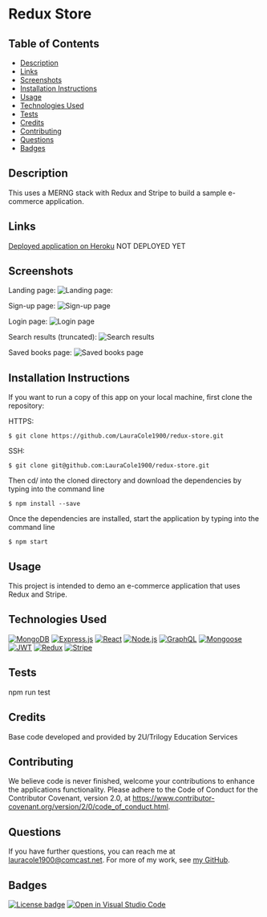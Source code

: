 # Redux Store

## Table of Contents

* [Description](#description)
* [Links](#links)
* [Screenshots](#screenshots)
* [Installation Instructions](#installation-instructions)
* [Usage](#usage)
* [Technologies Used](#technologies-used)
* [Tests](#tests)
* [Credits](#credits)
* [Contributing](#contributing)
* [Questions](#questions)
* [Badges](#badges)

## Description

This uses a MERNG stack with Redux and Stripe to build a sample e-commerce application.

## Links

[Deployed application on Heroku](https://#.herokuapp.com/) NOT DEPLOYED YET

## Screenshots

Landing page:
![Landing page:](assets/landing-page-screenshot.png)

Sign-up page:
![Sign-up page](assets/signup-page-screenshot.png)

Login page:
![Login page](assets/login-page-screenshot.png)

Search results (truncated):
![Search results](assets/search-page-with-results.png)

Saved books page:
![Saved books page](assets/saved-books-screenshot.png)

## Installation Instructions

If you want to run a copy of this app on your local machine, first clone the repository:

HTTPS:
```
$ git clone https://github.com/LauraCole1900/redux-store.git
```

SSH:
```
$ git clone git@github.com:LauraCole1900/redux-store.git
```

Then cd/ into the cloned directory and download the dependencies by typing into the command line
```
$ npm install --save
```

Once the dependencies are installed, start the application by typing into the command line
```
$ npm start
```

## Usage

This project is intended to demo an e-commerce application that uses Redux and Stripe.

## Technologies Used

[![MongoDB](https://img.shields.io/badge/built%20with-MongoDB-4db33d)](https://www.mongodb.com/) [![Express.js](https://img.shields.io/badge/built%20with-Express.js-303030)](https://expressjs.com/) [![React](https://img.shields.io/badge/built%20with-React-61dbfb)](https://reactjs.org/) [![Node.js](https://img.shields.io/badge/built%20with-Node.js-3c873a)](https://nodejs.org/en/) [![GraphQL](https://img.shields.io/badge/built%20with-GraphQL-c00095)](https://graphql.org/) [![Mongoose](https://img.shields.io/badge/built%20with-Mongoose-880000)](https://mongoosejs.com/) [![JWT](https://img.shields.io/badge/built%20with-JWT-d63aff)](https://jwt.io/) [![Redux](https://img.shields.io/badge/built%20with-Redux-764abc)](https://redux.js.org/) [![Stripe](https://img.shields.io/badge/built%20with-Stripe-33c27f)](https://stripe.com/docs/js)

## Tests

npm run test

## Credits

Base code developed and provided by 2U/Trilogy Education Services

## Contributing

We believe code is never finished, welcome your contributions to enhance the applications functionality. Please adhere to the Code of Conduct for the Contributor Covenant, version 2.0, at https://www.contributor-covenant.org/version/2/0/code_of_conduct.html.

## Questions

If you have further questions, you can reach me at lauracole1900@comcast.net. For more of my work, see [my GitHub](https://github.com/LauraCole1900).

## Badges

[![License badge](https://img.shields.io/badge/license-MIT-082429)](./LICENSE) [![Open in Visual Studio Code](https://open.vscode.dev/badges/open-in-vscode.svg)](https://open.vscode.dev/LauraCole1900/redux-store)